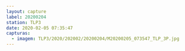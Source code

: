 ```yaml
---
layout: capture
label: 20200204
station: TLP3
date: 2020-02-05 07:35:47
capturas:
  - imagem: TLP3/2020/202002/20200204/M20200205_073547_TLP_3P.jpg
---
```

